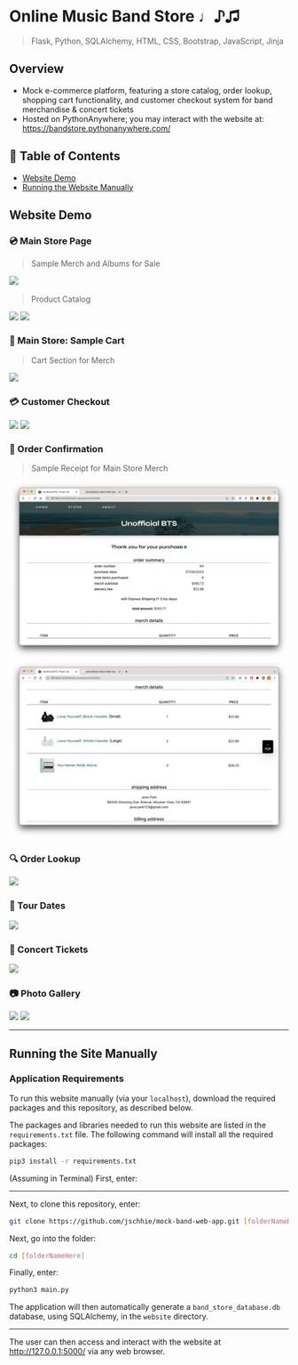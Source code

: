 # Online Music Band Store ♩♪♫

> Flask, Python,  SQLAlchemy, HTML, CSS, Bootstrap, JavaScript, Jinja

## Overview
* Mock e-commerce platform, featuring a store catalog, order lookup, shopping cart functionality, and customer checkout system for band merchandise & concert tickets
* Hosted on PythonAnywhere; you may interact with the website at: https://bandstore.pythonanywhere.com/

## 🔖 Table of Contents
* [Website Demo](https://github.com/jschhie/band-web-app/blob/main/README.md#website-demo)
* [Running the Website Manually](https://github.com/jschhie/band-web-app/blob/main/README.md#running-the-site-manually)

## Website Demo

### 💿 Main Store Page
> Sample Merch and Albums for Sale
<img src="https://github.com/jschhie/band-web-app/blob/main/newdemos/new-store2.png">

> Product Catalog
<img src="https://github.com/jschhie/band-web-app/blob/main/newdemos/modal-1.png">

<img src="https://github.com/jschhie/band-web-app/blob/main/newdemos/merch-specs.png">


### 🛒 Main Store: Sample Cart
> Cart Section for Merch
<img src="https://github.com/jschhie/band-web-app/blob/main/newdemos/new-offcanvas-merch.png">

### 💳 Customer Checkout
<img src="https://github.com/jschhie/band-web-app/blob/main/newdemos/new-font-checkout.png">
<img src="https://github.com/jschhie/band-web-app/blob/main/newdemos/new-font-checkout2.png">

### 🧾 Order Confirmation
> Sample Receipt for Main Store Merch
<img src="https://github.com/jschhie/Mock-Band-Web-App/blob/main/newdemos/new-font-merch.png">

<img src="https://github.com/jschhie/Mock-Band-Web-App/blob/main/newdemos/new-font-merch2.png">

### 🔍 Order Lookup
<img src="https://github.com/jschhie/band-web-app/blob/main/newdemos/new-font-lookup.png">

### 🎤 Tour Dates
<img src="https://github.com/jschhie/band-web-app/blob/main/newdemos/new-font-home.png">

### 🎫 Concert Tickets
<img src="https://github.com/jschhie/band-web-app/blob/main/newdemos/new-font-tix.png">


### 📷 Photo Gallery
<img src="https://github.com/jschhie/band-web-app/blob/main/newdemos/new-font-about.png">

<img src="https://github.com/jschhie/band-web-app/blob/main/newdemos/new-font-about2.png">


<hr>

## Running the Site Manually
### Application Requirements
To run this website manually (via your ```localhost```), download the required packages and this repository, as described below.

The packages and libraries needed to run this website are listed in the ```requirements.txt``` file. 
The following command will install all the required packages:

```bash
pip3 install -r requirements.txt
```
(Assuming in Terminal) First, enter:

<hr>

Next, to clone this repository, enter:
```bash 
git clone https://github.com/jschhie/mock-band-web-app.git [folderNameHere]
```

Next, go into the folder: 

```bash 
cd [folderNameHere]
```

Finally, enter:

```bash
python3 main.py
```

The application will then automatically generate a ```band_store_database.db``` database, using SQLAlchemy, in the ```website``` directory.

<hr>

The user can then access and interact with the website at http://127.0.0.1:5000/ via any web browser. 
